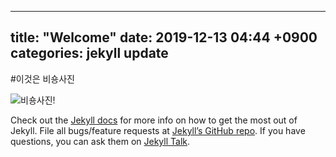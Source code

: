 
---
title: "Welcome"
date: 2019-12-13 04:44 +0900
categories: jekyll update
---

#이것은 비숑사진

![비숑사진!](http://www.gstatic.com/webp/gallery/5.jpg "비숑사진")


Check out the [Jekyll docs][jekyll-docs] for more info on how to get the most out of Jekyll. File all bugs/feature requests at [Jekyll’s GitHub repo][jekyll-gh]. If you have questions, you can ask them on [Jekyll Talk][jekyll-talk].

[jekyll-docs]: https://jekyllrb.com/docs/home
[jekyll-gh]:   https://github.com/jekyll/jekyll
[jekyll-talk]: https://talk.jekyllrb.com/
